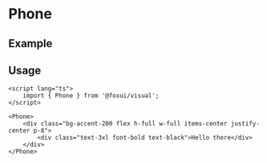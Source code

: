 <script lang="ts">
	import Example from './Example.svelte';
</script>

# Phone

## Example

<Example />

## Usage

```svelte
<script lang="ts">
	import { Phone } from '@foxui/visual';
</script>

<Phone>
	<div class="bg-accent-200 flex h-full w-full items-center justify-center p-8">
		<div class="text-3xl font-bold text-black">Hello there</div>
	</div>
</Phone>
```
